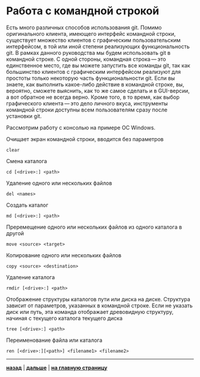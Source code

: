 # **Работа с командной строкой**

Есть много различных способов использования git. Помимо оригинального клиента, имеющего интерфейс командной строки, существует множество клиентов с графическим пользовательским интерфейсом, в той или иной степени реализующих функциональность git. В рамках данного руководства мы будем использовать git в командной строке. С одной стороны, командная строка — это единственное место, где вы можете запустить все команды git, так как большинство клиентов с графическим интерфейсом реализуют для простоты только некоторую часть функциональности git. Если вы знаете, как выполнить какое-либо действие в командной строке, вы, вероятно, сможете выяснить, как то же самое сделать и в GUI-версии, а вот обратное не всегда верно. Кроме того, в то время, как выбор графического клиента — это дело личного вкуса, инструменты командной строки доступны всем пользователям сразу после установки git.

Рассмотрим работу с консолью на примере ОС Windows.

Очищает экран командной строки, вводится без параметров

```bash=
clear
```

Смена каталога

```bash=
cd [<drive>:] <path>
```

Удаление одного или нескольких файлов

```bash=
del <names>
```

Создать каталог

```bash=
md [<drive>:] <path>
```

Преремещение одного или нескольких файлов из одного каталога в другой

```bash=
move <source> <target>
```

Копирование одного или нескольких файлов

```bash=
copy <source> <destination>
```

Удаление каталога

```bash=
rmdir [<drive>:] <path>
```
Отображение структуры каталогов пути или диска на диске. Структура зависит от параметров, указанных в командной строке. Если не указать диск или путь, эта команда отображает древовидную структуру, начиная с текущего каталога текущего диска

```bush=
tree [<drive>:] <path>
```

Переименование файла или каталога

```bush=
ren [<drive>:][<path>] <filename1> <filename2>
```

---

 [**назад**](/about.md) | 
[**дальше**](/setup.md) | 
 [**на главную страницу**](/readme.md) 